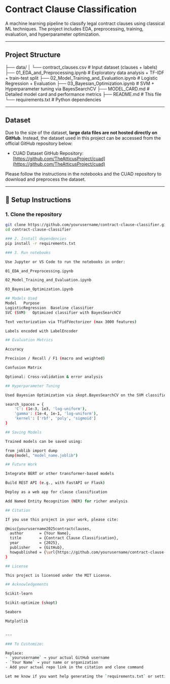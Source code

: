 #  Contract Clause Classification

A machine learning pipeline to classify legal contract clauses using classical ML techniques. The project includes EDA, preprocessing, training, evaluation, and hyperparameter optimization.

---

## Project Structure

├── data/
│ └── contract_clauses.csv # Input dataset (clauses + labels)
├── 01_EDA_and_Preprocessing.ipynb # Exploratory data analysis + TF-IDF + train-test split
├── 02_Model_Training_and_Evaluation.ipynb # Logistic Regression + Evaluation
├── 03_Bayesian_Optimization.ipynb # SVM + Hyperparameter tuning via BayesSearchCV
├── MODEL_CARD.md # Detailed model card and performance metrics
├── README.md # This file
└── requirements.txt # Python dependencies


---

## Dataset

Due to the size of the dataset, **large data files are not hosted directly on GitHub**. Instead, the dataset used in this project can be accessed from the official GitHub repository below:

- CUAD Dataset GitHub Repository: [https://github.com/TheAtticusProject/cuad](https://github.com/TheAtticusProject/cuad)

Please follow the instructions in the notebooks and the CUAD repository to download and preprocess the dataset.

---

## 🔧 Setup Instructions

### 1. Clone the repository
```bash
git clone https://github.com/yourusername/contract-clause-classifier.git
cd contract-clause-classifier

### 2. Install dependencies
pip install -r requirements.txt

### 3. Run notebooks

Use Jupyter or VS Code to run the notebooks in order:

01_EDA_and_Preprocessing.ipynb

02_Model_Training_and_Evaluation.ipynb

03_Bayesian_Optimization.ipynb

## Models Used
Model	Purpose
LogisticRegression	Baseline classifier
SVC (SVM)	Optimized classifier with BayesSearchCV

Text vectorization via TfidfVectorizer (max 3000 features)

Labels encoded with LabelEncoder

## Evaluation Metrics

Accuracy

Precision / Recall / F1 (macro and weighted)

Confusion Matrix

Optional: Cross-validation & error analysis

## Hyperparameter Tuning

Used Bayesian Optimization via skopt.BayesSearchCV on the SVM classifier.

search_spaces = {
    'C': (1e-3, 1e3, 'log-uniform'),
    'gamma': (1e-4, 1e-1, 'log-uniform'),
    'kernel': ['rbf', 'poly', 'sigmoid']
}

## Saving Models

Trained models can be saved using:

from joblib import dump
dump(model, "model_name.joblib")

## Future Work

Integrate BERT or other transformer-based models

Build REST API (e.g., with FastAPI or Flask)

Deploy as a web app for clause classification

Add Named Entity Recognition (NER) for richer analysis

## Citation

If you use this project in your work, please cite:

@misc{yourusername2025contractclauses,
  author       = {Your Name},
  title        = {Contract Clause Classification},
  year         = {2025},
  publisher    = {GitHub},
  howpublished = {\url{https://github.com/yourusername/contract-clause-classifier}},
}

## License

This project is licensed under the MIT License.

## Acknowledgements

Scikit-learn

Scikit-optimize (skopt)

Seaborn

Matplotlib


---

### To Customize:

Replace:
- `yourusername` → your actual GitHub username
- `Your Name` → your name or organization
- Add your actual repo link in the citation and clone command

Let me know if you want help generating the `requirements.txt` or setting up a license file.
